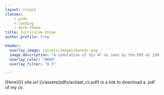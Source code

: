 ```yaml
---
layout: single
classes:
    - wide
    - landing
    - dark-theme
title: Curriculum Vitae
author_profile: true

header:
  overlay_image: /assets/images/banner.png
  image_description: "A simulation of Sgr A* as seen by the EHT at 230 GHz" 
  overlay_color: "#000"
  overlay_filter: "0.5"

---
```

[Here]({{ site.url }}/assets/pdfs/achael_cv.pdf) is a link to download a .pdf of my cv.
